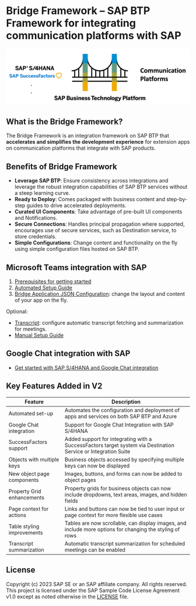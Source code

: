 # Bridge Framework – SAP BTP Framework for integrating communication platforms with SAP

![Bridge Framework Image](./documentation/images/bridge-framework-main.png)

## What is the Bridge Framework?

The Bridge Framework is an integration framework on SAP BTP that **accelerates and simplifies the development experience** for extension apps on communication platforms that integrate with SAP products.

## Benefits of Bridge Framework

- **Leverage SAP BTP**: Ensure consistency across integrations and leverage the robust integration capabilities of SAP BTP services without a steep learning curve.
- **Ready to Deploy**: Comes packaged with business content and step-by-step guides to drive accelerated deployments.
- **Curated UI Components**: Take advantage of pre-built UI components and Notifications.
- **Secure Connections**: Handles principal propagation where supported, encourages use of secure services, such as Destination service, to store credentials.
- **Simple Configurations**: Change content and functionality on the fly using simple configuration files hosted on SAP BTP.


## Microsoft Teams integration with SAP

1. [Prerequisites for getting started](./documentation/manual-setup/prerequisites.md)
2. [Automated Setup Guide](./documentation/automation/Automation%20Overview.md)
3. [Bridge Application JSON Configuration](documentation/config/Bridge%20Application%20JSON%20Configuration.md): change the layout and content of your app on the fly.

Optional:

- [Transcript](documentation/manual-setup/transcript/Transcript%20Set%20Up.md): configure automatic transcript fetching and summarization for meetings.
- [Manual Setup Guide](./documentation/manual-setup/manual-setup.md)

## Google Chat integration with SAP

- [Get started with SAP S/4HANA and Google Chat integration](./documentation/manual-setup/google-workspace/prerequisites.md)

## Key Features Added in V2

| Feature                    | Description                                                                                                    |
| -------------------------- | -------------------------------------------------------------------------------------------------------------- |
| Automated set-up           | Automates the configuration and deployment of apps and services on both SAP BTP and Azure                      |
| Google Chat integration    | Support for Google Chat Integration with SAP S/4HANA                                                           |
| SuccessFactors support     | Added support for integrating with a SuccessFactors target system via Destination Service or Integration Suite |
| Objects with multiple keys | Business objects accessed by specifying multiple keys can now be displayed                                     |
| New object page components | Images, buttons, and forms can now be added to object pages                                                    |
| Property Grid enhancements | Property grids for business objects can now include dropdowns, text areas, images, and hidden fields           |
| Page context for actions   | Links and buttons can now be tied to user input or page context for more flexible use cases                    |
| Table styling improvements | Tables are now scrollable, can display images, and include more options for changing the styling of rows       |
| Transcript summarization   | Automatic transcript summarization for scheduled meetings can be enabled                                       |

## License

Copyright (c) 2023 SAP SE or an SAP affiliate company. All rights reserved. This project is licensed under the SAP Sample Code License Agreement v1.0 except as noted otherwise in the [LICENSE](LICENSE) file.
